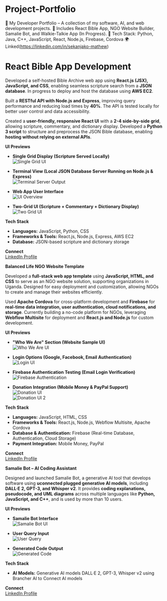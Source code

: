 # Project-Portfolio
🚀 My Developer Portfolio – A collection of my software, AI, and web development projects.   📌 Includes React Bible App, NGO Website Builder, Samalie Bot, and Walkie-Talkie App (In Progress).   🔹 Tech Stack: Python, Java, C++, JavaScript, React, Node.js, Firebase, Cordova 🌍 Linked(https://linkedin.com/in/sekanjako-mathew)



# **React Bible App Development**  

Developed a self-hosted Bible Archive web app using **React.js (JSX), JavaScript, and CSS**, enabling seamless scripture search from a **JSON database**. In progress to deploy and host the database using **AWS EC2**.  

Built a **RESTful API with Node.js and Express**, improving query performance and reducing load times by **40%**. The API is tested locally for better user control and data accessibility.  

Created a **user-friendly, responsive React UI** with a **2-4 side-by-side grid**, allowing scripture, commentary, and dictionary display. Developed a **Python 3 script** to structure and preprocess the JSON Bible database, enabling **hosting without relying on external APIs**.  

**UI Previews**  
- **Single Grid Display (Scripture Served Locally)**  
  ![Single Grid UI](https://github.com/mathewisrich/Project-Portfolio/blob/main/Show%20no%20grid.png)  

- **Terminal View (Local JSON Database Server Running on Node.js & Express)**  
  ![Terminal Server Output](https://github.com/mathewisrich/Project-Portfolio/blob/main/Testing%20for%20local%20databasenusing%20node%3Aexpress.png)  

- **Web App User Interface**  
  ![UI Overview](https://github.com/mathewisrich/Project-Portfolio/blob/main/Ui%20show.png)  

- **Two-Grid UI (Scripture + Commentary + Dictionary Display)**  
  ![Two Grid UI](https://github.com/mathewisrich/Project-Portfolio/blob/main/Grid%20show.png)  

**Tech Stack**  
- **Languages:** JavaScript, Python, CSS  
- **Frameworks & Tools:** React.js, Node.js, Express, AWS EC2  
- **Database:** JSON-based scripture and dictionary storage  

**Connect**  
[LinkedIn Profile](https://linkedin.com/in/sekanjako-mathew)  



**Balanced Life NGO Website Template**  

Developed a **full-stack web app template** using **JavaScript, HTML, and CSS** to serve as an NGO website solution, supporting organizations in Uganda. Designed for easy deployment and customization, allowing NGOs to create and manage their websites efficiently.  

Used **Apache Cordova** for cross-platform development and **Firebase** for **real-time data integration, user authentication, cloud notifications, and storage**. Currently building a no-code platform for NGOs, leveraging **Webflow Multisite** for deployment and **React.js and Node.js** for custom development.  

**UI Previews**  
- **"Who We Are" Section (Website Sample UI)**  
  ![Who We Are UI](https://github.com/mathewisrich/Project-Portfolio/blob/main/Ui%20sample%20who%20we%20are.png)  

- **Login Options (Google, Facebook, Email Authentication)**  
  ![Login UI](https://github.com/mathewisrich/Project-Portfolio/blob/main/login%20using%20google%20and%20emal.png)  

- **Firebase Authentication Testing (Email Login Verification)**  
  ![Firebase Authentication](https://github.com/mathewisrich/Project-Portfolio/blob/main/firebase%20authentication.png)  

- **Donation Integration (Mobile Money & PayPal Support)**  
  ![Donation UI](https://github.com/mathewisrich/Project-Portfolio/blob/main/donateui.png)  
  ![Donation UI 2](https://github.com/mathewisrich/Project-Portfolio/blob/main/donate%20ui.png)  

**Tech Stack**  
- **Languages:** JavaScript, HTML, CSS  
- **Frameworks & Tools:** React.js, Node.js, Webflow Multisite, Apache Cordova  
- **Database & Authentication:** Firebase (Real-time Database, Authentication, Cloud Storage)  
- **Payment Integration:** Mobile Money, PayPal  

**Connect**  
[LinkedIn Profile](https://linkedin.com/in/sekanjako-mathew)  




**Samalie Bot – AI Coding Assistant**  

Designed and launched Samalie Bot, a generative AI tool that develops software using **uconnected plugged generative AI models**, including **DALL·E 2, GPT-3, and Whisper v2**. It provides **coding explanations, pseudocode, and UML diagrams** across multiple languages like **Python, JavaScript, and C++**, and is used by more than 10 users.  

**UI Previews**  
- **Samalie Bot Interface**  
  ![Samalie Bot UI](https://github.com/mathewisrich/Project-Portfolio/blob/main/Samalie%20tes.png)  

- **User Query Input**  
  ![User Query](https://github.com/mathewisrich/Project-Portfolio/blob/main/samalie%20bot.png)  

- **Generated Code Output**  
  ![Generated Code](https://github.com/mathewisrich/Project-Portfolio/blob/main/samalie%20test.png)  

**Tech Stack**  
- **AI Models:** Generative AI models  DALL·E 2, GPT-3, Whisper v2  using Brancher AI to Connect AI models

**Connect**  
[LinkedIn Profile](https://linkedin.com/in/sekanjako-mathew)  
